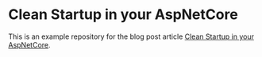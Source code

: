 Clean Startup in your AspNetCore
=========

This is an example repository for the blog post article [Clean Startup in your AspNetCore](https://blog.csmac.nz/clean-startup-in-your-aspnetcore).